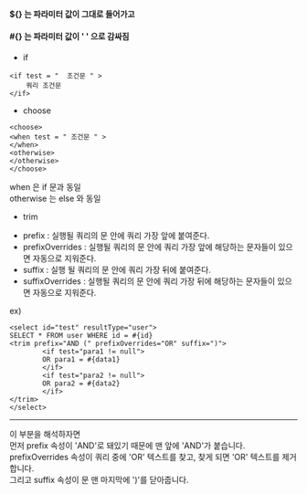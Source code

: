 

#### ${} 는 파라미터 값이 그대로 들어가고
#### #{} 는 파라미터 값이 ' ' 으로 감싸짐

* if 

```
<if test = "  조건문 " >
	쿼리 조건문
</if>
```


* choose  
```
<choose>
<when test = " 조건문 " >
</when>
<otherwise>
</otherwise>
</choose>
```
when 은 if 문과 동일    
otherwise 는 else 와 동일   


* trim 

+ prefix : 실행될 쿼리의 <trim> 문 안에 쿼리 가장 앞에 붙여준다.
+ prefixOverrides : 실행될 쿼리의 <trim> 문 안에 쿼리 가장 앞에 해당하는 문자들이 있으면 자동으로 지워준다.
+ suffix : 실행 될 쿼리의 <trim> 문 안에 쿼리 가장 뒤에 붙여준다.
+ suffixOverrides : 실행될 쿼리의 <trim> 문 안에 쿼리 가장 뒤에 해당하는 문자들이 있으면 자동으로 지워준다.

ex) 
```
<select id="test" resultType="user">
SELECT * FROM user WHERE id = #{id}  
<trim prefix="AND (" prefixOverrides="OR" suffix=")">
        <if test="para1 != null">
        OR para1 = #{data1}
        </if>
        <if test="para2 != null">
        OR para2 = #{data2}
        </if>
</trim>
</select>
```
* * *

<trim prefix="AND (" prefixOverrides="OR" suffix=")"> 이 부분을 해석하자면    
먼저 prefix 속성이 'AND'로 돼있기 때문에 맨 앞에 'AND'가 붙습니다.    
prefixOverrides 속성이 쿼리 중에 'OR' 텍스트를 찾고, 찾게 되면 'OR' 텍스트를 제거합니다.    
그리고 suffix 속성이 <trim> 문 맨 마지막에 ')'를 닫아줍니다.   

